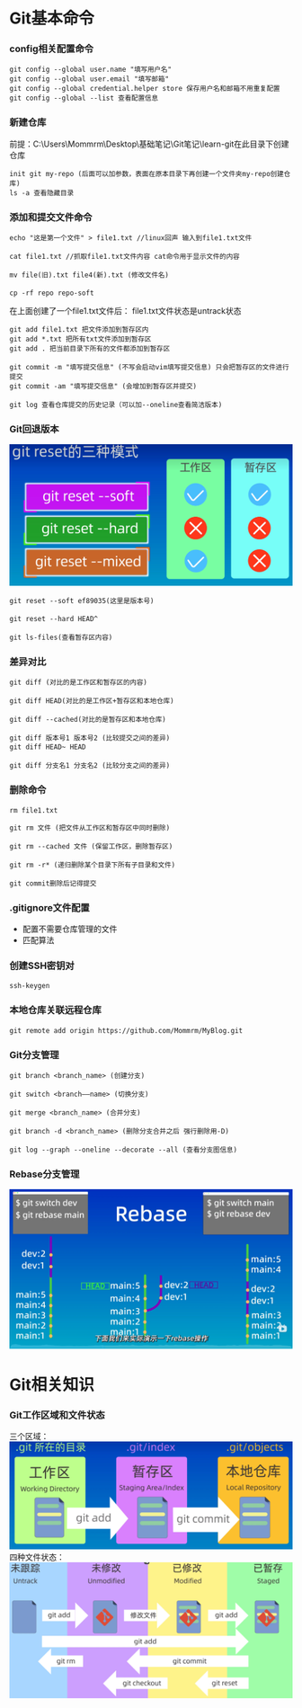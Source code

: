# Git基本命令
### config相关配置命令
```git
git config --global user.name "填写用户名"
git config --global user.email "填写邮箱"
git config --global credential.helper store 保存用户名和邮箱不用重复配置
git config --global --list 查看配置信息 
```

### 新建仓库
前提：C:\Users\Mommrm\Desktop\基础笔记\Git笔记\learn-git在此目录下创建仓库
```git
init git my-repo (后面可以加参数，表面在原本目录下再创建一个文件夹my-repo创建仓库)
ls -a 查看隐藏目录
```

### 添加和提交文件命令
```linux
echo "这是第一个文件" > file1.txt //linux回声 输入到file1.txt文件

cat file1.txt //抓取file1.txt文件内容 cat命令用于显示文件的内容

mv file(旧).txt file4(新).txt (修改文件名)

cp -rf repo repo-soft
```
在上面创建了一个file1.txt文件后：
file1.txt文件状态是untrack状态
```git
git add file1.txt 把文件添加到暂存区内
git add *.txt 把所有txt文件添加到暂存区
git add . 把当前目录下所有的文件都添加到暂存区

git commit -m "填写提交信息" (不写会启动vim填写提交信息) 只会把暂存区的文件进行提交
git commit -am "填写提交信息" (会增加到暂存区并提交)

git log 查看仓库提交的历史记录（可以加--oneline查看简洁版本)
```

### Git回退版本
![Alt text](images/git-reset.png)
```git
git reset --soft ef89035(这里是版本号)

git reset --hard HEAD^

git ls-files(查看暂存区内容)
```

### 差异对比
```git
git diff (对比的是工作区和暂存区的内容)

git diff HEAD(对比的是工作区+暂存区和本地仓库)

git diff --cached(对比的是暂存区和本地仓库)

git diff 版本号1 版本号2 (比较提交之间的差异)
git diff HEAD~ HEAD

git diff 分支名1 分支名2 (比较分支之间的差异)
```

### 删除命令
```linux
rm file1.txt
```

```git
git rm 文件 (把文件从工作区和暂存区中同时删除)

git rm --cached 文件 (保留工作区，删除暂存区)

git rm -r* (递归删除某个目录下所有子目录和文件)

git commit删除后记得提交
```
### .gitignore文件配置
- 配置不需要仓库管理的文件
- 匹配算法

### 创建SSH密钥对
```git
ssh-keygen
```

### 本地仓库关联远程仓库
```git
git remote add origin https://github.com/Mommrm/MyBlog.git
```

### Git分支管理
```git
git branch <branch_name> (创建分支)

git switch <branch——name> (切换分支)

git merge <branch_name> (合并分支)

git branch -d <branch_name> (删除分支合并之后 强行删除用-D)

git log --graph --oneline --decorate --all (查看分支图信息)
```

### Rebase分支管理
![Alt text](images/Rebase.png)


# Git相关知识

### Git工作区域和文件状态
三个区域：
![Alt text](images/git-work-flow.png)
四种文件状态：
![Alt text](images/file4Status.png)